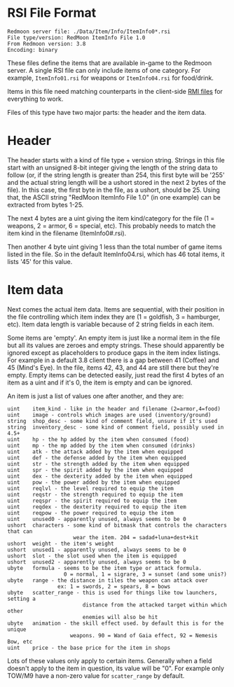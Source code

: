 RSI File Format
===============

```
Redmoon server file: ./Data/Item/Info/ItemInfo0*.rsi
File type/version: RedMoon ItemInfo File 1.0
From Redmoon version: 3.8
Encoding: binary
```

These files define the items that are available in-game to the Redmoon server.
A single RSI file can only include items of one category. For example,
`ItemInfo01.rsi` for weapons or `ItemInfo04.rsi` for food/drink.

Items in this file need matching counterparts in the client-side
[RMI files](/docs/RMI.md) for everything to work.

Files of this type have two major parts: the header and the item data.

# Header

The header starts with a kind of file type + version string. Strings in this
file start with an unsigned 8-bit integer giving the length of the string data
to follow (or, if the string length is greater than 254, this first byte will
be '255' and the actual string length will be a ushort stored in the next 2
bytes of the file). In this case, the first byte in the file, as a ushort,
should be 25. Using that, the ASCII string "RedMoon ItemInfo File 1.0"
(in one example) can be extracted from bytes 1-25.

The next 4 bytes are a uint giving the item kind/category for the file
(1 = weapons, 2 = armor, 6 = special, etc). This probably needs to match the
item kind in the filename (ItemInfo0#.rsi).

Then another 4 byte uint giving 1 less than the total number of game items
listed in the file. So in the default ItemInfo04.rsi, which has 46 total items,
it lists '45' for this value.


# Item data

Next comes the actual item data. Items are sequential, with their position in
the file controlling which item index they are (1 = goldfish, 3 = hamburger,
etc). Item data length is variable because of 2 string fields in each item.

Some items are 'empty'. An empty item is just like a normal item in the file
but all its values are zeroes and empty strings. These should apparently be
ignored except as placeholders to produce gaps in the item index listings.
For example in a default 3.8 client there is a gap between 41 (Coffee) and
45 (Mind's Eye). In the file, items 42, 43, and 44 are still there but they're
empty. Empty items can be detected easily, just read the first 4 bytes of an
item as a uint and if it's 0, the item is empty and can be ignored.

An item is just a list of values one after another, and they are:

```
uint    item_kind - like in the header and filename (2=armor,4=food)
uint    image - controls which images are used (inventory/ground)
string  shop_desc - some kind of comment field, unsure if it's used
string  inventory_desc - some kind of comment field, possibly used in 4.5+
uint    hp - the hp added by the item when consumed (food)
uint    mp - the mp added by the item when consumed (drinks)
uint    atk - the attack added by the item when equipped
uint    def - the defense added by the item when equipped
uint    str - the strength added by the item when equipped
uint    spr - the spirit added by the item when equipped
uint    dex - the dexterity added by the item when equipped
uint    pow - the power added by the item when equipped
uint    reqlvl - the level required to equip the item
uint    reqstr - the strength required to equip the item
uint    reqspr - the spirit required to equip the item
uint    reqdex - the dexterity required to equip the item
uint    reqpow - the power required to equip the item
uint    unused0 - apparently unused, always seems to be 0
ushort  characters - some kind of bitmask that controls the characters that can
                     wear the item. 204 = sadad+luna+dest+kit
ushort  weight - the item's weight
ushort  unused1 - apparently unused, always seems to be 0
ushort  slot - the slot used when the item is equipped
ushort  unused2 - apparently unused, always seems to be 0
ubyte   formula - seems to be the item type or attack formula.
                  0 = normal, 1 = sigrare, 3 = sunset (and some unis?)
ubyte   range - the distance in tiles the weapon can attack over
                ex: 1 = swords, 2 = spears, 8 = bows
ubyte   scatter_range - this is used for things like tow launchers, setting a
                        distance from the attacked target within which other
                        enemies will also be hit
ubyte   animation - the skill effect used. by default this is for the unique
                    weapons. 90 = Wand of Gaia effect, 92 = Nemesis Bow, etc
uint    price - the base price for the item in shops
```

Lots of these values only apply to certain items. Generally when a field
doesn't apply to the item in question, its value will be "0". For example only
TOW/M9 have a non-zero value for `scatter_range` by default.

